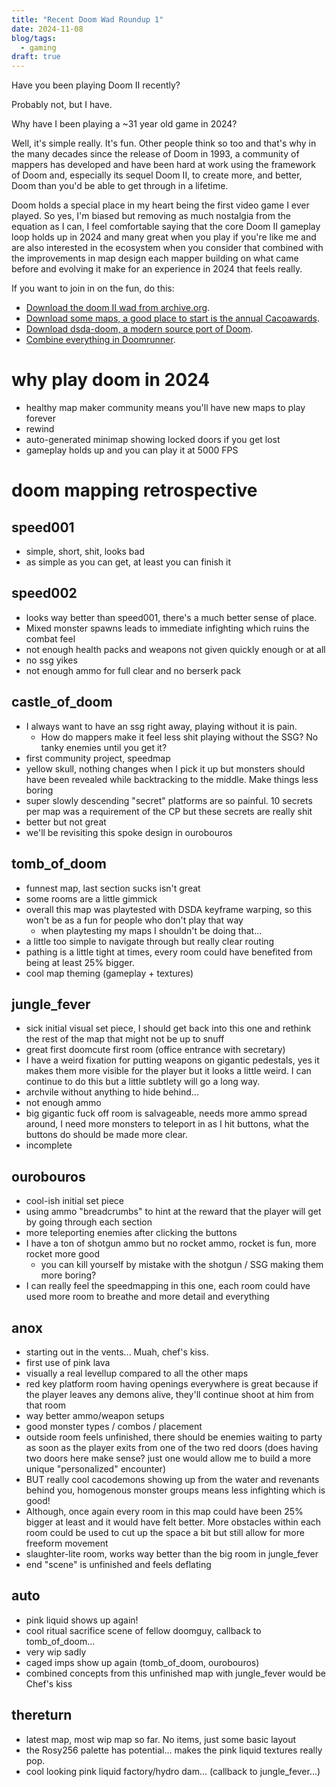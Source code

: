 ```yaml
---
title: "Recent Doom Wad Roundup 1"
date: 2024-11-08
blog/tags:
  - gaming
draft: true
---
```


Have you been playing Doom II recently?

Probably not, but I have.

Why have I been playing a ~31 year old game in 2024?

Well, it's simple really. It's fun. Other people think so too and that's why in the many decades since the release of Doom in 1993, a community of mappers has developed and have been hard at work using the framework of Doom and, especially its sequel Doom II, to create more, and better, Doom than you'd be able to get through in a lifetime.

Doom holds a special place in my heart being the first video game I ever played. So yes, I'm biased but removing as much nostalgia from the equation as I can, I feel comfortable saying that the core Doom II gameplay loop holds up in 2024 and many great when you play if you're like me and are also interested in  the ecosystem  when you consider that  combined with the improvements in map design each mapper building on what came before and evolving it make for an experience in 2024 that feels really.

If you want to join in on the fun, do this:
- [Download the doom II wad from archive.org](https://archive.org/download/doom_wad_files/Doom%202/).
- [Download some maps, a good place to start is the annual Cacoawards](https://www.doomworld.com/cacowards/).
- [Download dsda-doom, a modern source port of Doom](https://github.com/kraflab/dsda-doom).
- [Combine everything in Doomrunner](https://github.com/Youda008/DoomRunner).

# why play doom in 2024

- healthy map maker community means you'll have new maps to play forever
- rewind
- auto-generated minimap showing locked doors if you get lost
- gameplay holds up and you can play it at 5000 FPS

# doom mapping retrospective

## speed001

- simple, short, shit, looks bad
- as simple as you can get, at least you can finish it

## speed002

- looks way better than speed001, there's a much better sense of place.
- Mixed monster spawns leads to immediate infighting which ruins the combat feel
- not enough health packs and weapons not given quickly enough or at all
- no ssg yikes
- not enough ammo for full clear and no berserk pack

## castle_of_doom

- I always want to have an ssg right away, playing without it is pain.
  - How do mappers make it feel less shit playing without the SSG? No tanky enemies until you get it?
- first community project, speedmap
- yellow skull, nothing changes when I pick it up but monsters should have been revealed while backtracking to the middle. Make things less boring
- super slowly descending "secret" platforms are so painful. 10 secrets per map was a requirement of the CP but these secrets are really shit
- better but not great
- we'll be revisiting this spoke design in ourobouros

## tomb_of_doom

- funnest map, last section sucks isn't great
- some rooms are a little gimmick
- overall this map was playtested with DSDA keyframe warping, so this won't be as a fun for people who don't play that way
  - when playtesting my maps I shouldn't be doing that...
- a little too simple to navigate through but really clear routing
- pathing is a little tight at times, every room could have benefited from being at least 25% bigger.
- cool map theming (gameplay + textures)

## jungle_fever

- sick initial visual set piece, I should get back into this one and rethink the rest of the map that might not be up to snuff
- great first doomcute first room (office entrance with secretary)
- I have a weird fixation for putting weapons on gigantic pedestals, yes it makes them more visible for the player but it looks a little weird. I can continue to do this but a little subtlety will go a long way.
- archvile without anything to hide behind...
- not enough ammo
- big gigantic fuck off room is salvageable, needs more ammo spread around, I need more monsters to teleport in as I hit buttons, what the buttons do should be made more clear.
- incomplete

## ourobouros

- cool-ish initial set piece
- using ammo "breadcrumbs" to hint at the reward that the player will get by going through each section
- more teleporting enemies after clicking the buttons
- I have a ton of shotgun ammo but no rocket ammo, rocket is fun, more rocket more good
  - you can kill yourself by mistake with the shotgun / SSG making them more boring?
- I can really feel the speedmapping in this one, each room could have used more room to breathe and more detail and everything

## anox

- starting out in the vents... Muah, chef's kiss.
- first use of pink lava
- visually a real levellup compared to all the other maps
- red key platform room having openings everywhere is great because if the player leaves any demons alive, they'll continue shoot at him from that room
- way better ammo/weapon setups
- good monster types / combos / placement
- outside room feels unfinished, there should be enemies waiting to party as soon as the player exits from one of the two red doors (does having two doors here make sense? just one would allow me to build a more unique "personalized" encounter)
- BUT really cool cacodemons showing up from the water and revenants behind you, homogenous monster groups means less infighting which is good!
- Although, once again every room in this map could have been 25% bigger at least and it would have felt better. More obstacles within each room could be used to cut up the space a bit but still allow for more freeform movement
- slaughter-lite room, works way better than the big room in jungle_fever
- end "scene" is unfinished and feels deflating

## auto

- pink liquid shows up again!
- cool ritual sacrifice scene of fellow doomguy, callback to tomb_of_doom...
- very wip sadly
- caged imps show up again (tomb_of_doom, ourobouros)
- combined concepts from this unfinished map with jungle_fever would be Chef's kiss 

## thereturn

- latest map, most wip map so far. No items, just some basic layout
- the Rosy256 palette has potential... makes the pink liquid textures really pop.
- cool looking pink liquid factory/hydro dam... (callback to jungle_fever...)